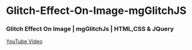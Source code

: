 # Glitch-Effect-On-Image-mgGlitchJS

### Glitch Effect On Image | mgGlitchJs | HTML,CSS & JQuery
[YouTube Video](https://youtu.be/7-a6Cde9Qqs)
